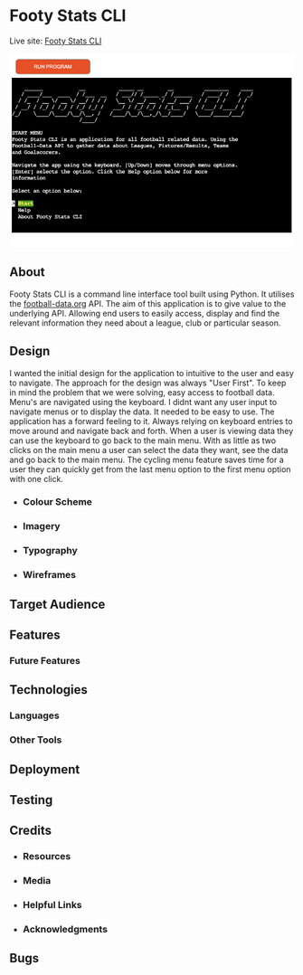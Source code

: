 # Footy Stats CLI

Live site: [Footy Stats CLI](https://footy-stats-cli-7fb9beca2387.herokuapp.com/)

![Main image](documentation/images/start_screen.png)

## About
Footy Stats CLI is a command line interface tool built using Python. It utilises 
the [football-data.org](https://www.football-data.org/) API. The aim of this application 
is to give value to the underlying API. Allowing end users to easily access, display 
and find the relevant information they need about a league, club or particular season. 


## Design
I wanted the initial design for the application to intuitive to the user and easy
to navigate. The approach for the design was always "User First". To keep in mind
the problem that we were solving, easy access to football data. Menu's are navigated
using the keyboard. I didnt want any user input to navigate menus or to display the 
data. It needed to be easy to use. The application has a forward feeling to it. 
Always relying on keyboard entries to move around and navigate back and forth. 
When a user is viewing data they can use the keyboard to go back to the main menu.
With as little as two clicks on the main menu a user can select the data they 
want, see the data and go back to the main menu. The cycling menu feature saves 
time for a user they can quickly get from the last menu option to the first menu 
option with one click. 

- ### Colour Scheme 


- ### Imagery

- ### Typography 


- ### Wireframes

## Target Audience


## Features

### Future Features

## Technologies

### Languages


### Other Tools


## Deployment


## Testing

## Credits

- ### Resources
 

- ### Media

- ### Helpful Links


- ### Acknowledgments 


## Bugs
